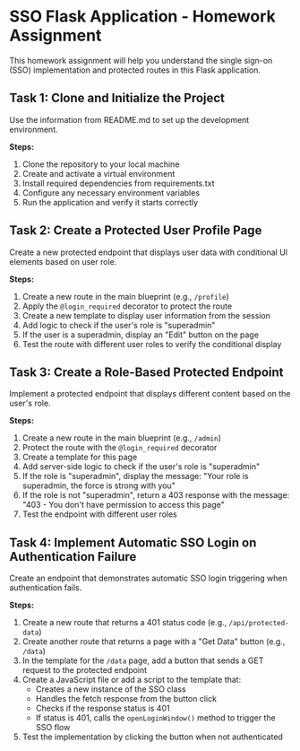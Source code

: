 # SSO Flask Application - Homework Assignment

This homework assignment will help you understand the single sign-on (SSO) implementation and protected routes in this Flask application.

## Task 1: Clone and Initialize the Project

Use the information from README.md to set up the development environment.

**Steps:**

1. Clone the repository to your local machine
2. Create and activate a virtual environment
3. Install required dependencies from requirements.txt
4. Configure any necessary environment variables
5. Run the application and verify it starts correctly

## Task 2: Create a Protected User Profile Page

Create a new protected endpoint that displays user data with conditional UI elements based on user role.

**Steps:**

1. Create a new route in the main blueprint (e.g., `/profile`)
2. Apply the `@login_required` decorator to protect the route
3. Create a new template to display user information from the session
4. Add logic to check if the user's role is "superadmin"
5. If the user is a superadmin, display an "Edit" button on the page
6. Test the route with different user roles to verify the conditional display

## Task 3: Create a Role-Based Protected Endpoint

Implement a protected endpoint that displays different content based on the user's role.

**Steps:**

1. Create a new route in the main blueprint (e.g., `/admin`)
2. Protect the route with the `@login_required` decorator
3. Create a template for this page
4. Add server-side logic to check if the user's role is "superadmin"
5. If the role is "superadmin", display the message: "Your role is superadmin, the force is strong with you"
6. If the role is not "superadmin", return a 403 response with the message: "403 - You don't have permission to access this page"
7. Test the endpoint with different user roles

## Task 4: Implement Automatic SSO Login on Authentication Failure

Create an endpoint that demonstrates automatic SSO login triggering when authentication fails.

**Steps:**

1. Create a new route that returns a 401 status code (e.g., `/api/protected-data`)
2. Create another route that returns a page with a "Get Data" button (e.g., `/data`)
3. In the template for the `/data` page, add a button that sends a GET request to the protected endpoint
4. Create a JavaScript file or add a script to the template that:
   - Creates a new instance of the SSO class
   - Handles the fetch response from the button click
   - Checks if the response status is 401
   - If status is 401, calls the `openLoginWindow()` method to trigger the SSO flow
5. Test the implementation by clicking the button when not authenticated
